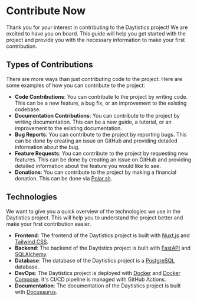 # Contribute Now

Thank you for your interest in contributing to the Daytistics project! We are excited to have you on board. This guide will help you get started with the project and provide you with the necessary information to make your first contribution.

## Types of Contributions

There are more ways than just contributing code to the project. Here are some examples of how you can contribute to the project:

* **Code Contributions**: You can contribute to the project by writing code. This can be a new feature, a bug fix, or an improvement to the existing codebase.
* **Documentation Contributions**: You can contribute to the project by writing documentation. This can be a new guide, a tutorial, or an improvement to the existing documentation.
* **Bug Reports**: You can contribute to the project by reporting bugs. This can be done by creating an issue on GitHub and providing detailed information about the bug.
* **Feature Requests**: You can contribute to the project by requesting new features. This can be done by creating an issue on GitHub and providing detailed information about the feature you would like to see.
* **Donations**: You can contribute to the project by making a financial donation. This can be done via [Polar.sh](https://polar.sh/daytistics/).

## Technologies

We want to give you a quick overview of the technologies we use in the Daytistics project. This will help you to understand the project better and make your first contribution easier.

* **Frontend**: The frontend of the Daytistics project is built with [Nuxt.js](https://nuxtjs.org/) and [Tailwind CSS](https://tailwindcss.com/).
* **Backend**: The backend of the Daytistics project is built with [FastAPI](https://fastapi.tiangolo.com/) and [SQLAlchemy](https://www.sqlalchemy.org/).
* **Database**: The database of the Daytistics project is a [PostgreSQL](https://www.postgresql.org/) database.
* **DevOps**: The Daytistics project is deployed with [Docker](https://www.docker.com/) and [Docker Compose](https://docs.docker.com/compose/). It's CI/CD pipeline is managed with GitHub Actions.
* **Documentation**: The documentation of the Daytistics project is built with [Docusaurus](https://docusaurus.io/).
